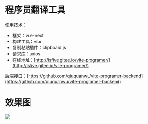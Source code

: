 # 程序员翻译工具
使用技术：
- 框架：vue-next
- 构建工具：vite
- 复制粘贴插件：clipboard.js
- 请求库：axios
- 在线地址：[http://isfive.gitee.io/vite-programer/](http://isfive.gitee.io/vite-programer/)

后端接口：[https://github.com/qiuquanwu/vite-programer-backend](https://github.com/qiuquanwu/vite-programer-backend)

# 效果图
![](https://ftp.bmp.ovh/imgs/2020/08/427626c98f48d3da.png)
